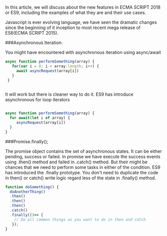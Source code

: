 In this article, we will discuss about the new features in ECMA SCRIPT 2018 or ES9, including the examples of what they are and their use cases.  

Javascript is ever evolving language, we have seen the dramatic changes since the beginning of it inception to most recent mega release of ES6(ECMA SCRIPT 2015). 


###Asynchronous Iteration: 

You might have encountered with asynchronous iteration using async/await 
 
 ```js 
 async function performSomething(array) {
    for(var i = 0; i < array.length; i++) {
      await asyncRequest(array[i]) 
    }
  }
  
 ```
  
It will work but there is cleaner way to do it. ES9 has introduce asynchronous for loop iterators 
  
```js

async function performSomething(array) {
  for await(let i of array) {
     asyncRequest(array[i]) 
  }
}
```

###Promise.finally(); 

The promise object contains the set of asynchronous states. It can be either pending, success or failed. In promise we have
execute the success events using .then() method and failed in .catch() method. But their might be chances that we need to perform 
some tasks in either of the condition. ES9 has introduced the .finally prototype. You don't need to duplicate the code in then() or catch() 
write logic regard less of the state in .finally() method. 

```js
function doSomething() {
  doAnotherThing()
  .then()
  .then()
  .then()
  .catch()
  .finally(()=> {
    // Do all common things as you want to do in then and catch
   });
}
```
